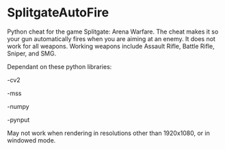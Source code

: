 # SplitgateAutoFire
Python cheat for the game Splitgate: Arena Warfare. The cheat makes it so your gun automatically fires when you are aiming at an enemy. It does not work for all weapons. Working weapons include Assault Rifle, Battle Rifle, Sniper, and SMG. 


Dependant on these python libraries:

-cv2

-mss

-numpy

-pynput


May not work when rendering in resolutions other than 1920x1080, or in windowed mode.
